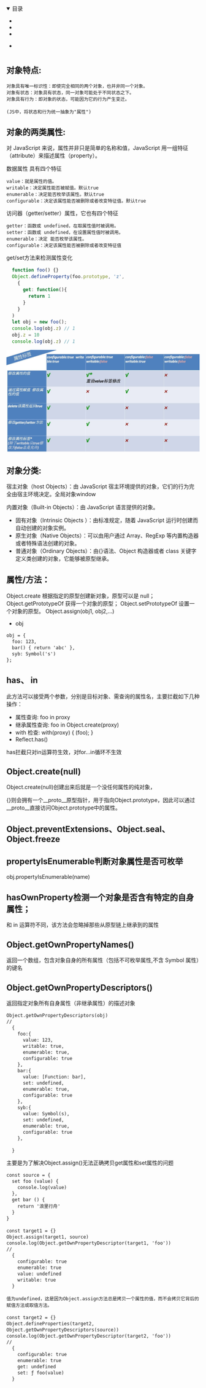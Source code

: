 <details open>
  <summary>
    目录
  </summary>

* <a href="#"></a>
* <a href="#"></a>
* <a href="#"></a>

</details>

* <a href="#"></a>
#  <a name=""></a>


## 对象特点:
>
    
    对象具有唯一标识性：即使完全相同的两个对象，也并非同一个对象。
    对象有状态：对象具有状态，同一对象可能处于不同状态之下。
    对象具有行为：即对象的状态，可能因为它的行为产生变迁。

    (JS中，将状态和行为统一抽象为"属性")


## 对象的两类属性:

对 JavaScript 来说，属性并非只是简单的名称和值，JavaScript 用一组特征（attribute）来描述属性（property）。

数据属性 具有四个特征
>
    value：就是属性的值。
    writable：决定属性能否被赋值。默认true
    enumerable：决定能否枚举该属性。默认true
    configurable：决定该属性能否被删除或者改变特征值。默认true
    

访问器（getter/setter）属性，它也有四个特征
>

    getter：函数或 undefined，在取属性值时被调用。
    setter：函数或 undefined，在设置属性值时被调用。
    enumerable：决定 能否枚举该属性。
    configurable：决定该属性能否被删除或者改变特征值


get/set方法来检测属性变化
```js
  function foo() {}
  Object.defineProperty(foo.prototype, 'z', 
    {
      get: function(){
        return 1
      }
    }
  )
  let obj = new foo();
  console.log(obj.z) // 1
  obj.z = 10
  console.log(obj.z) // 1

```
![defineProperty.jpg](../img/Object/defineProperty.jpg)

## 对象分类:
>
宿主对象（host Objects）：由 JavaScript 宿主环境提供的对象，它们的行为完全由宿主环境决定。全局对象window

内置对象（Built-in Objects）：由 JavaScript 语言提供的对象。

  * 固有对象（Intrinsic Objects ）：由标准规定，随着 JavaScript 运行时创建而自动创建的对象实例。
  * 原生对象（Native Objects）：可以由用户通过 Array、RegExp 等内置构造器或者特殊语法创建的对象。
  * 普通对象（Ordinary Objects）：由{}语法、Object 构造器或者 class 关键字定义类创建的对象，它能够被原型继承。


## 属性/方法：

Object.create 根据指定的原型创建新对象，原型可以是 null；
Object.getPrototypeOf 获得一个对象的原型；
Object.setPrototypeOf 设置一个对象的原型。
Object.assign(obj1, obj2,...)

*  obj
>
    obj = {
      foo: 123,
      bar() { return 'abc' },
      syb: Symbol('s')
    };
## has、 in
此方法可以接受两个参数，分别是目标对象、需查询的属性名，主要拦截如下几种操作：

* 属性查询: foo in proxy
* 继承属性查询: foo in Object.create(proxy)
* with 检查: with(proxy) { (foo); }
* Reflect.has()

has拦截只对in运算符生效，对for...in循环不生效

## Object.create(null)
Object.create(null)创建出来后就是一个没任何属性的纯对象，

{}则会拥有一个__proto__原型指针，用于指向Object.prototype，因此可以通过__proto__直接访问Object.prototype中的属性。

## Object.preventExtensions、Object.seal、Object.freeze

## propertyIsEnumerable判断对象属性是否可枚举
obj.propertyIsEnumerable(name)

## hasOwnProperty检测一个对象是否含有特定的自身属性；
和 in 运算符不同，该方法会忽略掉那些从原型链上继承到的属性

## <a name="Object.getOwnPropertyNames()">Object.getOwnPropertyNames()</a>
返回一个数组，包含对象自身的所有属性（包括不可枚举属性,不含 Symbol 属性）的键名

## <a name="Object.getOwnPropertyDescriptors()">Object.getOwnPropertyDescriptors()</a>
返回指定对象所有自身属性（非继承属性）的描述对象
>

    Object.getOwnPropertyDescriptors(obj)
    //
      { 
        foo:{ 
          value: 123,
          writable: true,
          enumerable: true,
          configurable: true 
        },
        bar:{ 
          value: [Function: bar],
          set: undefined,
          enumerable: true,
          configurable: true 
        },
        syb:{ 
          value: Symbol(s),
          set: undefined,
          enumerable: true,
          configurable: true 
        },
        
      }

主要是为了解决Object.assign()无法正确拷贝get属性和set属性的问题
>

    const source = {
      set foo (value) {
        console.log(value)
      },
      get bar () {
        return '浪里行舟'
      }
    }

    const target1 = {}
    Object.assign(target1, source)
    console.log(Object.getOwnPropertyDescriptor(target1, 'foo'))
    //
      {
        configurable: true
        enumerable: true
        value: undefined
        writable: true
      }

    值为undefined，这是因为Object.assign方法总是拷贝一个属性的值，而不会拷贝它背后的赋值方法或取值方法。

    const target2 = {}
    Object.defineProperties(target2, Object.getOwnPropertyDescriptors(source))
    console.log(Object.getOwnPropertyDescriptor(target2, 'foo'))
    //
      {
        configurable: true
        enumerable: true
        get: undefined
        set: ƒ foo(value)
      }
      